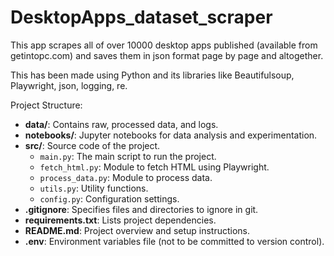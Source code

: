 # DesktopApps_dataset_scraper

This app scrapes all of over 10000 desktop apps published (available from getintopc.com) and saves them in json format page by page and altogether.

This has been made using Python and its libraries like Beautifulsoup, Playwright, json, logging, re.

Project Structure:

- **data/**: Contains raw, processed data, and logs.
- **notebooks/**: Jupyter notebooks for data analysis and experimentation.
- **src/**: Source code of the project.
  - `main.py`: The main script to run the project.
  - `fetch_html.py`: Module to fetch HTML using Playwright.
  - `process_data.py`: Module to process data.
  - `utils.py`: Utility functions.
  - `config.py`: Configuration settings.
- **.gitignore**: Specifies files and directories to ignore in git.
- **requirements.txt**: Lists project dependencies.
- **README.md**: Project overview and setup instructions.
- **.env**: Environment variables file (not to be committed to version control).